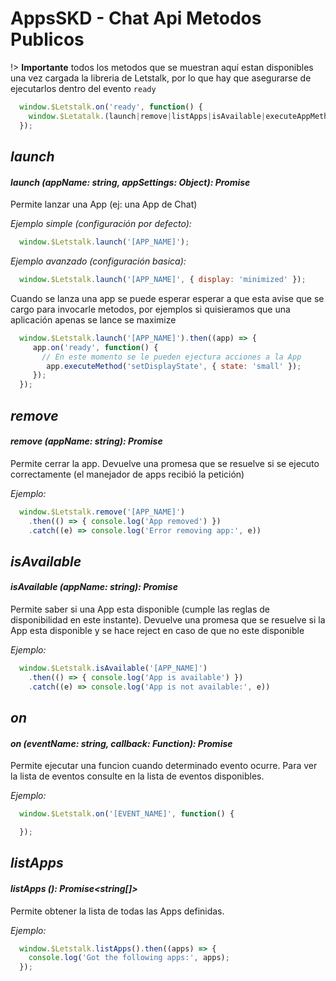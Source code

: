 # AppsSKD - Chat Api Metodos Publicos

!> **Importante** todos los metodos que se muestran aquí estan disponibles una vez cargada la libreria de Letstalk, por lo que hay que asegurarse de ejecutarlos dentro del evento `ready`

```javascript
  window.$Letstalk.on('ready', function() {
    window.$Letatalk.(launch|remove|listApps|isAvailable|executeAppMethod)
  });
```

## *launch*
#### *launch (appName: string, appSettings: Object): Promise*

Permite lanzar una App (ej: una App de Chat)

*Ejemplo simple (configuración por defecto):*
```javascript
  window.$Letstalk.launch('[APP_NAME]');
```

*Ejemplo avanzado (configuración basica):*
```javascript
  window.$Letstalk.launch('[APP_NAME]', { display: 'minimized' });
```

Cuando se lanza una app se puede esperar esperar a que esta avise que se cargo para invocarle metodos, por ejemplos si quisieramos que una aplicación apenas se lance se maximize

```javascript
  window.$Letstalk.launch('[APP_NAME]').then((app) => {
     app.on('ready', function() {
       // En este momento se le pueden ejectura acciones a la App
        app.executeMethod('setDisplayState', { state: 'small' });
     });
  });
```

## *remove*
#### *remove (appName: string): Promise*

Permite cerrar la app. Devuelve una promesa que se resuelve si se ejecuto correctamente (el manejador de apps recibió la petición)

*Ejemplo:*
```javascript
  window.$Letstalk.remove('[APP_NAME]')
    .then(() => { console.log('App removed') })
    .catch((e) => console.log('Error removing app:', e))
```

## *isAvailable*
#### *isAvailable (appName: string): Promise*

Permite saber si una App esta disponible (cumple las reglas de disponibilidad en este instante). Devuelve una promesa que se resuelve si la App esta disponible y se hace reject en caso de que no este disponible

*Ejemplo:*
```javascript
  window.$Letstalk.isAvailable('[APP_NAME]')
    .then(() => { console.log('App is available') })
    .catch((e) => console.log('App is not available:', e))
```

## *on*
#### *on (eventName: string, callback: Function): Promise*

Permite ejecutar una funcion cuando determinado evento ocurre. Para ver la lista de eventos consulte en la lista de eventos disponibles.

*Ejemplo:*
```javascript
  window.$Letstalk.on('[EVENT_NAME]', function() {

  });
```

## *listApps*
#### *listApps (): Promise<string[]>*

Permite obtener la lista de todas las Apps definidas. 

*Ejemplo:*
```javascript
  window.$Letstalk.listApps().then((apps) => {
    console.log('Got the following apps:', apps);
  });
```

